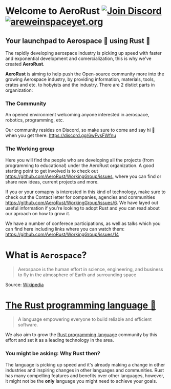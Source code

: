 # Welcome to AeroRust [![Join Discord](https://img.shields.io/discord/662244134316408833?label=Discord&style=flat-square)](https://discord.gg/Xd98GjuEhu) [![areweinspaceyet.org](https://img.shields.io/badge/Are%20we%20in%20space%20yet.org%20%F0%9F%9A%80%20%3F-YES!-brightgreen?style=flat-square)](https://areweinspaceyet.org/)
## Your launchpad to Aerospace 🚀 using Rust 🦀

The rapidly developing aerospace industry is picking up speed with faster and exponential development and comercialization, this is why we've created **AeroRust**.

**AeroRust** is aiming to help push the Open-source community more into the growing Aerospace industry, by providing information, materials, tools, crates and etc. to hobyists and the industry.
There are 2 distict parts in organization:

### The Community

An opened environment welcoming anyone interested in aerospace, robotics, programming, etc.

Our community resides on Discord, so make sure to come and say hi 👋 when you get there: https://discord.gg/6wFvsFWfnu

### The Working group

Here you will find the people who are developing all the projects (from programming to educational) under the AeroRust organization.
A good starting point to get involved is to check out https://github.com/AeroRust/WorkingGroup/issues, where you can find or share new ideas, current projects and more.

If you or your comapny is interested in this kind of technology, make sure to check out the Contact letter for companies, agencies and communities https://github.com/AeroRust/WorkingGroup/issues/6. We have layed out useful information if you're looking to adopt Rust and you can read about our aproach on how to grow it.

We have a number of conferece participations, as well as talks which you can find here including links where you can watch them: https://github.com/AeroRust/WorkingGroup/issues/14

# What is `Aerospace`?

> Aerospace is the human effort in science, engineering, and business to fly in the atmosphere of Earth and surrounding space

Source: [Wikipedia](https://en.wikipedia.org/wiki/Aerospace)

# [The Rust programming language 🦀](https://rust-lang.org)

> A language empowering everyone
to build reliable and efficient software. 

We also aim to grow the [Rust programming language](https://rust-lang.org) community by this effort and set it as a leading technology in the area.

### You might be asking: Why Rust then?

The language is picking up speed and it's already making a change in other industries and inspiring changes in other languages and communities. Rust has many compelling features and benefits over other languages, however, it might not be the **only** language you might need to achieve your goals.

